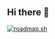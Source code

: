 ## Hi there 👋
[![roadmap.sh](https://roadmap.sh/card/wide/66d48f82553501e3c382f42e?variant=dark&roadmaps=full-stack%2Creact%2Cnodejs%2Cjavascript)](https://roadmap.sh)
<!--
**oscarsanchez13/oscarsanchez13** is a ✨ _special_ ✨ repository because its `README.md` (this file) appears on your GitHub profile.

Here are some ideas to get you started:

- 🔭 I’m currently working on ...
- 🌱 I’m currently learning ...
- 👯 I’m looking to collaborate on ...
- 🤔 I’m looking for help with ...
- 💬 Ask me about ...
- 📫 How to reach me: ...
- 😄 Pronouns: ...
- ⚡ Fun fact: ...
-->
